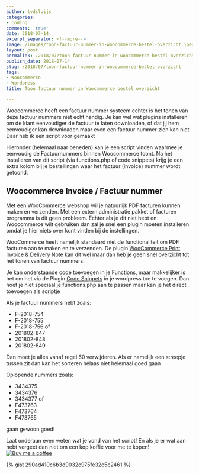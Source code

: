 ```yaml
---
author: tvdsluijs
categories:
- Coding
comments: 'true'
date: 2018-07-14
excerpt_separator: <!--more-->
image: /images/toon-factuur-nummer-in-woocommerce-bestel-overzicht.jpeg
layout: post
permalink: /2018/07/toon-factuur-nummer-in-woocommerce-bestel-overzicht
publish_date: 2018-07-14
slug: /2018/07/toon-factuur-nummer-in-woocommerce-bestel-overzicht
tags:
- Woocommerce
- Wordpress
title: Toon factuur nummer in Woocommerce bestel overzicht

---
```

Woocommerce heeft een factuur nummer systeem echter is het tonen van deze factuur nummers niet echt handig. Je kan wel wat plugins installeren om de klant eenvoudiger de factuur te laten downloaden, of dat jij hem eenvoudiger kan downloaden maar even een factuur nummer zien kan niet. Daar heb ik een script voor gemaakt 
<!--more-->

Hieronder (helemaal naar beneden) kan je een script vinden waarmee je eenvoudig de Factuurnummers binnen Woocommerce toont. Na het installeren van dit script (via functions.php of code snippets) krijg je een extra kolom bij je bestellingen waar het factuur (invoice) nummer wordt getoond.

## Woocommerce Invoice / Factuur nummer
Met een WooCommerce webshop wil je natuurlijk PDF facturen kunnen maken en verzenden. Met een extern administratie pakket of facturen programma is dit geen probleem. Echter als je dit niet hebt en Woocommerce wilt gebruiken dan zal je snel een plugin moeten installeren omdat je hier niets over kunt vinden bij de instellingen.

WooCommerce heeft namelijk standaard niet de functionaliteit om PDF facturen aan te maken en te verzenden. De plugin [WooCommerce Print Invoice & Delivery Note](https://nl.wordpress.org/plugins/woocommerce-delivery-notes/) kan dit wel maar dan heb je geen snel overzicht tot het tonen van factuur nummers.

Je kan onderstaande code toevoegen in je Functions, maar makkelijker is het om het via 
de Plugin [Code Snippets](https://wordpress.org/plugins/code-snippets/) in je wordpress
toe te voegen. Dan hoef je niet speciaal je functions.php aan te passen maar kan je het
direct toevoegen als scriptje

Als je  factuur nummers hebt zoals:
* F-2018-754
* F-2018-755
* F-2018-756
of
* 201802-847
* 201802-848
* 201802-849

Dan moet je alles vanaf regel 60 verwijderen. Als er namelijk een streepje tussen zit dan kan het sorteren helaas niet helemaal goed gaan

Oplopende nummers zoals:
* 3434375
* 3434376
* 3434377
of
* F473763
* F473764
* F473765

gaan gewoon goed!

Laat onderaan even weten wat je vond van het script! En als je er wat aan hebt vergeet dan niet om een kop koffie voor me te kopen! [![Buy me a coffee](https://www.buymeacoffee.com/assets/img/custom_images/orange_img.png)](https://www.buymeacoffee.com/itheo)

{% gist 290ad410c6b3d9032c975fe32c5c2461 %}